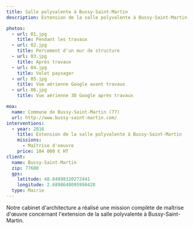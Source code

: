```yaml
---
title: Salle polyvalente à Bussy-Saint-Martin
description: Extension de la salle polyvalente à Bussy-Saint-Martin

photos:
  - url: 01.jpg
    title: Pendant les travaux
  - url: 02.jpg
    title: Percement d'un mur de structure
  - url: 03.jpg
    title: Après travaux
  - url: 04.jpg
    title: Volet paysager
  - url: 05.jpg
    title: Vue aérienne Google avant travaux
  - url: 06.jpg
    title: Vue aérienne 3D Google après travaux

moa:
  name: Commune de Bussy-Saint-Martin (77)
  url: http://www.bussy-saint-martin.com/
interventions:
  - year: 2016
    title: Extension de la salle polyvalente à Bussy-Saint-Martin
    missions:
      - Maîtrise d'oeuvre
    price: 184 000 € HT
client:
  name: Bussy-Saint-Martin
  zip: 77600
  gps:
    latitude: 48.84998320272441
    longitude: 2.6898648095998428
  type: Mairie
---
```


Notre cabinet d'architecture a réalisé une mission complète de maîtrise d'œuvre
concernant l'extension de la salle polyvalente à Bussy-Saint-Martin.
